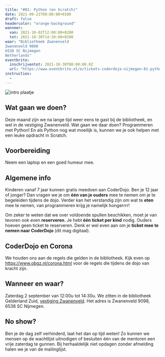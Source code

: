 ```yaml
---
title: "#81: Python (en Scratch)"
date: 2021-09-21T00:00:00+0100
draft: false
headercolor: "orange-background"
wanneer: 
  van: 2021-10-02T12:00:00+0200
  tot: 2021-10-30T14:30:00+0200
waar: "Bibliotheek Zwanenveld
Zwanenveld 9098 
6538 SC Nijmegen 
Netherlands"
eventbrite:
  inschrijventot: 2021-10-30T00:00:00.0Z
  url: "https://www.eventbrite.nl/e/tickets-coderdojo-nijmegen-81-python-en-scratch-175798466947"
instructies:
  - 
---
```


![intro plaatje](https://img.evbuc.com/https%3A%2F%2Fcdn.evbuc.com%2Fimages%2F152844099%2F187233351803%2F1%2Foriginal.20200618-193953?w=480&auto=format%2Ccompress&q=75&sharp=10&rect=0%2C8%2C1226%2C613&s=142152e0363e518fbe0bc72ee98be10f)



<h2>Wat gaan we doen?</h2>


Deze maand zijn we na lange tijd weer eens te gast bij de bibliotheek, en wel in de vestiging Zwanenveld. Wat gaan we daar doen? Programmeren met Python! En als Python nog wat moeilijk is, kunnen we je ook helpen met een leuke opdracht in Scratch.

<!--more-->

<h2>Voorbereiding</h2>


Neem een laptop en een goed humeur mee.
<h2>Algemene info</h2>


Kinderen vanaf 7 jaar kunnen gratis meedoen aan CoderDojo. Ben je 12 jaar of jonger? Dan vragen we je om <strong>één van je ouders</strong> mee te nemen om je te begeleiden tijdens de dojo. Verder kan het verstandig zijn om wat te <strong>eten</strong> mee te nemen, van programmeren krijg je namelijk hongerrrr!


Om zeker te weten dat we over voldoende spullen beschikken, moet je van tevoren ook even <strong>reserveren</strong>. Je hebt<strong> één ticket per kind</strong> nodig. Ouders hoeven geen ticket te reserveren. Denk er wel even aan om je <strong>ticket mee te nemen naar CoderDojo</strong> (dit mag digitaal).
<h2>CoderDojo en Corona</h2>


We houden ons aan de regels die gelden in de bibliotheek. Kijk even op <a href="https://www.obgz.nl/corona.html" rel="nofollow noopener noreferrer" target="_blank">https://www.obgz.nl/corona.html</a> voor de regels die tijdens de dojo van kracht zijn.
<h2>Wanneer en waar?</h2>


Zaterdag 2 september van 12:00u tot 14:30u. We zitten in de bibliotheek Gelderland Zuid, <a href="https://www.obgz.nl/openingstijden/gids/detail.279863.html/bibliotheek-zwanenveld/" rel="nofollow noopener noreferrer" target="_blank">vestiging Zwanenveld</a>. Het adres is  Zwanenveld 9098, 6538 SC Nijmegen.
<h2>No show?</h2>


Ben je de dag zelf verhinderd, laat het dan op tijd weten! Zo kunnen we mensen op de wachtlijst uitnodigen of besluiten één van de mentoren een vrije zaterdag te gunnen. Bij herhaaldelijk niet opdagen zonder afmelding halen we je van de mailinglijst.

